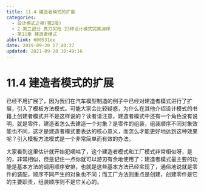 ```yaml
---
title: 11.4 建造者模式的扩展
categories: 
  - 设计模式之禅(第2版)
  - 2 第二部分 真刀实枪 23种设计模式完美演绎
  - 第11章 建造者模式
abbrlink: 600531ee
date: 2019-09-20 17:40:27
updated: 2021-09-28 10:49:16
---
```

# 11.4 建造者模式的扩展
已经不用扩展了，因为我们在汽车模型制造的例子中已经对建造者模式进行了扩展，引入了模板方法模式。可能大家会比较疑惑，为什么在其他介绍设计模式的书籍上创建者模式并不是这样说的？读者请注意，建造者模式中还有一个角色没有说明，就是零件，建造者怎么去建造一个对象？是零件的组装，组装顺序不同对象效能也不同，这才是建造者模式要表达的核心意义，而怎么才能更好地达到这种效果呢？引入模板方法模式是一个非常简单而有效的办法。

大家看到这里估计就开始犯嘀咕了，这个建造者模式和工厂模式非常相似呀，是的，非常相似，但是记住一点你就可以游刃有余地使用了：建造者模式最主要的功能是基本方法的调用顺序安排，也就是这些基本方法已经实现了，通俗地说就是零件的装配，顺序不同产生的对象也不同；而工厂方法则重点是创建，创建零件是它的主要职责，组装顺序则不是它关心的。

